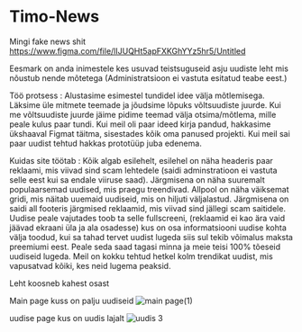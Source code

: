 # Timo-News
Mingi fake news shit
https://www.figma.com/file/lIJUQHt5apFXKGhYYz5hr5/Untitled


Eesmark on anda inimestele kes usuvad teistsuguseid asju uudiste leht mis nõustub nende mõtetega
(Administratsioon ei vastuta esitatud teabe eest.)


Töö protsess :
Alustasime esimestel tundidel idee välja mõtlemisega. Läksime üle mitmete teemade ja jõudsime lõpuks võltsuudiste juurde. Kui me võltsuudiste juurde jäime pidime teemad välja otsima/mõtlema, mille peale kulus paar tundi. Kui meil oli paar ideed kirja pandud, hakkasime ükshaaval Figmat täitma, sisestades kõik oma panused projekti. Kui meil sai paar uudist tehtud hakkas prototüüp juba edenema.

Kuidas site töötab :
Kõik algab esilehelt, esilehel on näha headeris paar reklaami, mis viivad sind scam lehtedele (saidi adminstratioon ei vastuta selle eest kui sa endale viiruse saad). Järgmisena on näha suuremalt populaarsemad uudised, mis praegu treendivad. Allpool on näha väiksemat gridi, mis näitab uuemaid uudiseid, mis on hiljuti väljalastud. Järgmisena on saidi all footeris järgmised reklaamid, mis viivad sind jällegi scam saitidele. 
Uudise peale vajutades toob ta selle fullscreeni, (reklaamid ei kao ära vaid jäävad ekraani üla ja ala osadesse) kus on osa informatsiooni uudise kohta välja toodud, kui sa tahad tervet uudist lugeda siis sul tekib võimalus maksta preemiumi eest.
Peale seda saad tagasi minna ja meie teisi 100% tõeseid uudiseid lugeda.
Meil on kokku tehtud hetkel kolm trendikat uudist, mis vapusatvad kõiki, kes neid lugema peaksid.


Leht koosneb kahest osast

Main page kuss on palju uudiseid
![main page(1)](https://user-images.githubusercontent.com/93149372/165891252-b904fcf6-e53a-48e8-8f49-b99403f5eae4.png)


uudise page kus on uudis lajalt
![uudis 3](https://user-images.githubusercontent.com/93149372/165905596-5b2e1761-4f1f-4c05-8e12-ddb0ddd6b9eb.png)
